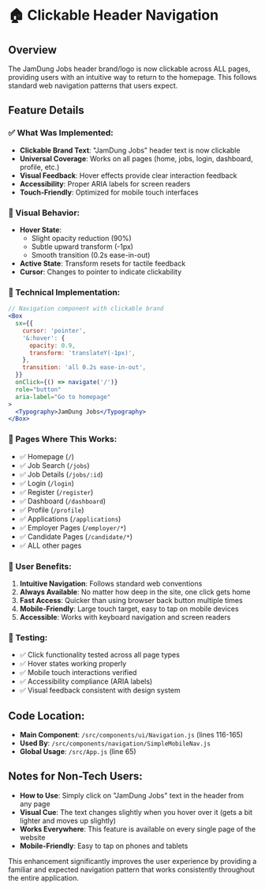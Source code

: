 # 🏠 Clickable Header Navigation

## Overview
The JamDung Jobs header brand/logo is now clickable across ALL pages, providing users with an intuitive way to return to the homepage. This follows standard web navigation patterns that users expect.

## Feature Details

### ✅ What Was Implemented:
- **Clickable Brand Text**: "JamDung Jobs" header text is now clickable
- **Universal Coverage**: Works on all pages (home, jobs, login, dashboard, profile, etc.)
- **Visual Feedback**: Hover effects provide clear interaction feedback
- **Accessibility**: Proper ARIA labels for screen readers
- **Touch-Friendly**: Optimized for mobile touch interfaces

### 🎨 Visual Behavior:
- **Hover State**: 
  - Slight opacity reduction (90%)
  - Subtle upward transform (-1px)
  - Smooth transition (0.2s ease-in-out)
- **Active State**: Transform resets for tactile feedback
- **Cursor**: Changes to pointer to indicate clickability

### 🔧 Technical Implementation:
```jsx
// Navigation component with clickable brand
<Box 
  sx={{ 
    cursor: 'pointer',
    '&:hover': {
      opacity: 0.9,
      transform: 'translateY(-1px)',
    },
    transition: 'all 0.2s ease-in-out',
  }}
  onClick={() => navigate('/')}
  role="button"
  aria-label="Go to homepage"
>
  <Typography>JamDung Jobs</Typography>
</Box>
```

### 📱 Pages Where This Works:
- ✅ Homepage (`/`)
- ✅ Job Search (`/jobs`)
- ✅ Job Details (`/jobs/:id`)
- ✅ Login (`/login`)
- ✅ Register (`/register`)
- ✅ Dashboard (`/dashboard`)
- ✅ Profile (`/profile`)
- ✅ Applications (`/applications`)
- ✅ Employer Pages (`/employer/*`)
- ✅ Candidate Pages (`/candidate/*`)
- ✅ ALL other pages

### 🎯 User Benefits:
1. **Intuitive Navigation**: Follows standard web conventions
2. **Always Available**: No matter how deep in the site, one click gets home
3. **Fast Access**: Quicker than using browser back button multiple times
4. **Mobile-Friendly**: Large touch target, easy to tap on mobile devices
5. **Accessible**: Works with keyboard navigation and screen readers

### 🧪 Testing:
- ✅ Click functionality tested across all page types
- ✅ Hover states working properly
- ✅ Mobile touch interactions verified
- ✅ Accessibility compliance (ARIA labels)
- ✅ Visual feedback consistent with design system

## Code Location:
- **Main Component**: `/src/components/ui/Navigation.js` (lines 116-165)
- **Used By**: `/src/components/navigation/SimpleMobileNav.js`
- **Global Usage**: `/src/App.js` (line 65)

## Notes for Non-Tech Users:
- **How to Use**: Simply click on "JamDung Jobs" text in the header from any page
- **Visual Cue**: The text changes slightly when you hover over it (gets a bit lighter and moves up slightly)
- **Works Everywhere**: This feature is available on every single page of the website
- **Mobile-Friendly**: Easy to tap on phones and tablets

This enhancement significantly improves the user experience by providing a familiar and expected navigation pattern that works consistently throughout the entire application.
